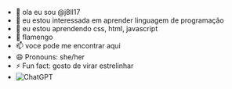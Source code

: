 - 👋 ola eu sou @j8ll17
- 👀 eu estou interessada em aprender linguagem de programação 
- 🌱 eu estou aprendendo css, html, javascript
- 💞️ flamengo
- 📫 voce pode me encontrar aqui 
- 😄 Pronouns: she/her
- ⚡ Fun fact: gosto de virar estrelinhar 
![]()
- ![ChatGPT](https://img.shields.io/badge/chatGPT-74aa9c?style=for-the-badge&logo=openai&logoColor=white)
<!---
comentario ou tag para anotações
--->
